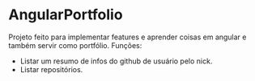 # AngularPortfolio

Projeto feito para implementar features e aprender coisas em angular e também servir como portfólio.
Funções: 
- Listar um resumo de infos do github de usuário pelo nick.
- Listar repositórios.




